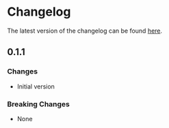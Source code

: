 # Changelog

The latest version of the changelog can be found [here](/Azure/bicep-registry-modules/blob/main/avm/ptn/security/security-center/CHANGELOG.md).

## 0.1.1

### Changes

- Initial version

### Breaking Changes

- None
